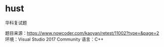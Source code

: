 # hust
华科复试题

题目来源：https://www.nowcoder.com/kaoyan/retest/11002?type=&page=2
环境：Visual Studio 2017 Community
语言：C++
